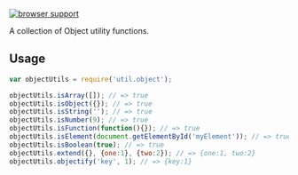 [![browser support](http://ci.testling.com/popeindustries/util.object.png)](http://ci.testling.com/popeindustries/util.object)

A collection of Object utility functions.

## Usage
```javascript
var objectUtils = require('util.object');

objectUtils.isArray([]); // => true
objectUtils.isObject({}); // => true
objectUtils.isString(''); // => true
objectUtils.isNumber(9); // => true
objectUtils.isFunction(function(){}); // => true
objectUtils.isElement(document.getElementById('myElement')); // => true
objectUtils.isBoolean(true); // => true
objectUtils.extend({}, {one:1}, {two:2}); // => {one:1, two:2}
objectUtils.objectify('key', 1); // => {key:1}
```